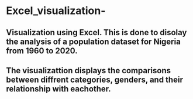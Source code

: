 # Excel_visualization-
## Visualization using Excel. This is done to disolay the analysis of a population dataset for Nigeria from 1960 to 2020. 
## The visualizattion displays the comparisons between diffrent categories, genders, and their relationship with eachother.  
